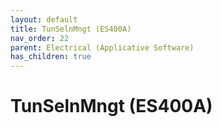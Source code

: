 ```yaml
---
layout: default
title: TunSelnMngt (ES400A)
nav_order: 22
parent: Electrical (Applicative Software)
has_children: true
---
```

# TunSelnMngt (ES400A)

